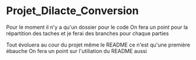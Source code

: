 # Projet_Dilacte_Conversion

Pour le moment il n'y a qu'un dossier pour le code 
On fera un point pour la répartition des taches et je ferai des branches pour chaque parties

Tout évoluera au cour du projet même le README ce n'est qu'une première ébauche
On fera un point sur l'utiliation du README aussi
